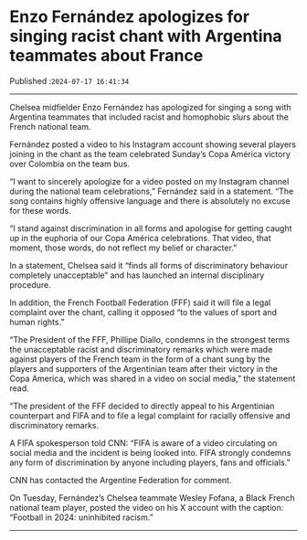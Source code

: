 # Enzo Fernández apologizes for singing racist chant with Argentina teammates about France

Published :`2024-07-17 16:41:34`

---

Chelsea midfielder Enzo Fernández has apologized for singing a song with Argentina teammates that included racist and homophobic slurs about the French national team.

Fernández posted a video to his Instagram account showing several players joining in the chant as the team celebrated Sunday’s Copa América victory over Colombia on the team bus.

“I want to sincerely apologize for a video posted on my Instagram channel during the national team celebrations,” Fernández said in a statement. “The song contains highly offensive language and there is absolutely no excuse for these words.

“I stand against discrimination in all forms and apologise for getting caught up in the euphoria of our Copa América celebrations. That video, that moment, those words, do not reflect my belief or character.”

In a statement, Chelsea said it “finds all forms of discriminatory behaviour completely unacceptable” and has launched an internal disciplinary procedure.

In addition, the French Football Federation (FFF) said it will file a legal complaint over the chant, calling it opposed “to the values ​​of sport and human rights.”

“The President of the FFF, Phillipe Diallo, condemns in the strongest terms the unacceptable racist and discriminatory remarks which were made against players of the French team in the form of a chant sung by the players and supporters of the Argentinian team after their victory in the Copa America, which was shared in a video on social media,” the statement read.

“The president of the FFF decided to directly appeal to his Argentinian counterpart and FIFA and to file a legal complaint for racially offensive and discriminatory remarks.

A FIFA spokesperson told CNN: “FIFA is aware of a video circulating on social media and the incident is being looked into. FIFA strongly condemns any form of discrimination by anyone including players, fans and officials.”

CNN has contacted the Argentine Federation for comment.

On Tuesday, Fernández’s Chelsea teammate Wesley Fofana, a Black French national team player, posted the video on his X account with the caption: “Football in 2024: uninhibited racism.”

---

